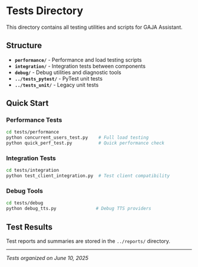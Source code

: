# Tests Directory

This directory contains all testing utilities and scripts for GAJA Assistant.

## Structure

- **`performance/`** - Performance and load testing scripts
- **`integration/`** - Integration tests between components  
- **`debug/`** - Debug utilities and diagnostic tools
- **`../tests_pytest/`** - PyTest unit tests
- **`../tests_unit/`** - Legacy unit tests

## Quick Start

### Performance Tests
```bash
cd tests/performance
python concurrent_users_test.py    # Full load testing
python quick_perf_test.py          # Quick performance check
```

### Integration Tests
```bash
cd tests/integration
python test_client_integration.py  # Test client compatibility
```

### Debug Tools
```bash
cd tests/debug
python debug_tts.py               # Debug TTS providers
```

## Test Results

Test reports and summaries are stored in the `../reports/` directory.

---
*Tests organized on June 10, 2025*
